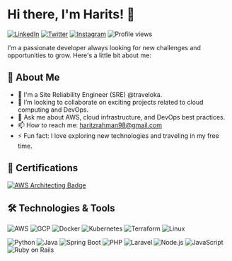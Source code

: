 # Hi there, I'm Harits! 👋

[![LinkedIn](https://img.shields.io/badge/LinkedIn-0A66C2?style=flat&logo=linkedin&logoColor=white)](https://www.linkedin.com/in/haritsrm/)
[![Twitter](https://img.shields.io/badge/Twitter-1DA1F2?style=flat&logo=X&logoColor=white)](https://twitter.com/harits_rm)
[![Instagram](https://img.shields.io/badge/Instagram-E4405F?style=flat&logo=instagram&logoColor=white)](https://instagram.com/haritsrm)
![Profile views](https://visitor-badge.laobi.icu/badge?page_id=haritsrm.haritsrm)

I'm a passionate developer always looking for new challenges and opportunities to grow. Here's a little bit about me:

## 🚀 About Me

- 💼 I'm a Site Reliability Engineer (SRE) @traveloka.
- 🤝 I’m looking to collaborate on exciting projects related to cloud computing and DevOps.
- 💬 Ask me about AWS, cloud infrastructure, and DevOps best practices.
- 📫 How to reach me: [haritzrahman98@gmail.com](mailto:haritzrahman98@gmail.com)
- ⚡ Fun fact: I love exploring new technologies and traveling in my free time.

## 📜 Certifications

[![AWS Architecting Badge](https://images.credly.com/size/110x110/images/519a6dba-f145-4c1a-85a2-1d173d6898d9/image.png)](https://www.credly.com/badges/dcad6163-eafb-4daa-946f-c388a920e1c6)

## 🛠️ Technologies & Tools

![AWS](https://img.shields.io/badge/AWS-232F3E?style=flat&logo=amazonwebservices&logoColor=white)
![GCP](https://img.shields.io/badge/Google%20Cloud-4285F4?style=flat&logo=google-cloud&logoColor=white)
![Docker](https://img.shields.io/badge/Docker-2496ED?style=flat&logo=docker&logoColor=white)
![Kubernetes](https://img.shields.io/badge/Kubernetes-326CE5?style=flat&logo=kubernetes&logoColor=white)
![Terraform](https://img.shields.io/badge/Terraform-623CE4?style=flat&logo=terraform&logoColor=white)
![Linux](https://img.shields.io/badge/Linux-FCC624?style=flat&logo=linux&logoColor=black)

![Python](https://img.shields.io/badge/Python-3776AB?style=flat&logo=python&logoColor=white)
![Java](https://img.shields.io/badge/Java-007396?style=flat&logo=openjdk&logoColor=white)
![Spring Boot](https://img.shields.io/badge/Spring%20Boot-6DB33F?style=flat&logo=spring-boot&logoColor=white)
![PHP](https://img.shields.io/badge/PHP-777BB4?style=flat&logo=php&logoColor=white)
![Laravel](https://img.shields.io/badge/Laravel-FF2D20?style=flat&logo=laravel&logoColor=white)
![Node.js](https://img.shields.io/badge/Node.js-339933?style=flat&logo=node.js&logoColor=white)
![JavaScript](https://img.shields.io/badge/JavaScript-F7DF1E?style=flat&logo=javascript&logoColor=black)
![Ruby on Rails](https://img.shields.io/badge/Ruby%20on%20Rails-CC0000?style=flat&logo=ruby-on-rails&logoColor=white)
